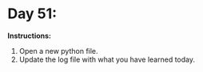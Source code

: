 # Day 51: 
**Instructions:** 
1. Open a new python file.
2. Update the log file with what you have learned today.
